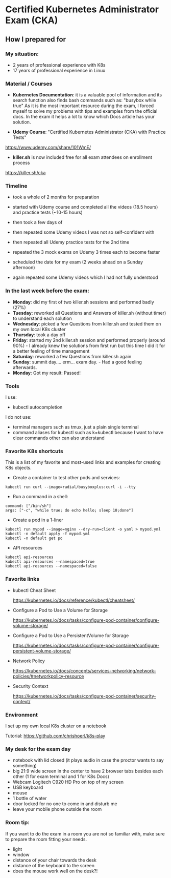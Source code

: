 # Certified Kubernetes Administrator Exam (CKA)

## How I prepared for

### My situation:
* 2 years of professional experience with K8s
* 17 years of professional experience in Linux

### Material / Courses
* **Kubernetes Documentation**: it is a valuable pool of information and its search function also finds bash commands such as: "busybox while true"
As it is the most important resource during the exam, I forced myself to solve my problems with tips and examples from the official docs.
In the exam it helps a lot to know which Docs article has your solution.


* **Udemy Course**: "Certified Kubernetes Administrator (CKA) with Practice Tests"

https://www.udemy.com/share/101WmE/

* **killer.sh** is now included free for all exam attendees on enrollment process

https://killer.sh/cka

### Timeline
* took a whole of 2 months for preparation
* started with Udemy course and completed all the videos (18.5 hours) and practice tests (~10-15 hours)


* then took a few days of


* then repeated some Udemy videos I was not so self-confident with
* then repeated all Udemy practice tests for the 2nd time
* repeated the 3 mock exams on Udemy 3 times each to become faster


* scheduled the date for my exam (2 weeks ahead on a Sunday afternoon)
* again repeated some Udemy videos which I had not fully understood

### In the last week before the exam:
* **Monday**: did my first of two killer.sh sessions and performed badly (27%)
* **Tuesday**: reworked all Questions and Answers of killer.sh (without timer) to understand each solution
* **Wednesday**: picked a few Questions from killer.sh and tested them on my own local K8s cluster
* **Thursday**: took a day off
* **Friday**: started my 2nd killer.sh session and performed properly (around 90%) - I already knew the solutions from first run but this time I did it for a better feeling of time management
* **Saturday**: reworked a few Questions from killer.sh again
* **Sunday**: summit day.... erm... exam day. - Had a good feeling afterwards.
* **Monday**: Got my result: Passed!

### Tools

I use:
* kubectl autocompletion

I do not use:
* terminal managers such as tmux, just a plain single terminal
* command aliases for kubectl such as k=kubectl because I want to have clear commands other can also understand

### Favorite K8s shortcuts

This is a list of my favorite and most-used links and examples for creating K8s objects.

* Create a container to test other pods and services:
```
kubectl run curl --image=radial/busyboxplus:curl -i --tty
```

* Run a command in a shell:
```
command: ["/bin/sh"]
args: ["-c", "while true; do echo hello; sleep 10;done"]
```

* Create a pod in a 1-liner
```
kubectl run mypod --image=nginx --dry-run=client -o yaml > mypod.yml
kubectl -n default apply -f mypod.yml
kubectl -n default get po
```

* API resources 
```
kubectl api-resources
kubectl api-resources --namespaced=true
kubectl api-resources --namespaced=false
```

### Favorite links

* kubectl Cheat Sheet

  https://kubernetes.io/docs/reference/kubectl/cheatsheet/

* Configure a Pod to Use a Volume for Storage

  https://kubernetes.io/docs/tasks/configure-pod-container/configure-volume-storage/

* Configure a Pod to Use a PersistentVolume for Storage

  https://kubernetes.io/docs/tasks/configure-pod-container/configure-persistent-volume-storage/

* Network Policy

  https://kubernetes.io/docs/concepts/services-networking/network-policies/#networkpolicy-resource

* Security Context

  https://kubernetes.io/docs/tasks/configure-pod-container/security-context/


### Environment
I set up my own local K8s cluster on a notebook

Tutorial: https://github.com/chrishoerl/k8s-play

### My desk for the exam day
* notebook with lid closed (it plays audio in case the proctor wants to say something)
* big 21:9 wide screen in the center to have 2 browser tabs besides each other (1 for exam terminal and 1 for K8s Docs)
* Webcam Logitech C920 HD Pro on top of my screen
* USB keyboard
* mouse
* 1 bottle of water
* door locked for no one to come in and disturb me
* leave your mobile phone outside the room

### Room tip:

If you want to do the exam in a room you are not so familiar with, make sure to prepare the room fitting your needs.
* light
* window
* distance of your chair towards the desk
* distance of the keyboard to the screen
* does the mouse work well on the desk?!
